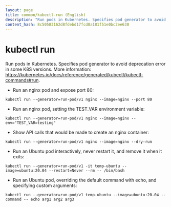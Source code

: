 ```yaml
---
layout: page
title: common/kubectl-run (English)
description: "Run pods in Kubernetes. Specifies pod generator to avoid deprecation error in some K8S versions."
content_hash: 8c50583162d8fdebd17fcd8a181f51e0bc2ee630
---
```

# kubectl run

Run pods in Kubernetes. Specifies pod generator to avoid deprecation error in some K8S versions.
More information: <https://kubernetes.io/docs/reference/generated/kubectl/kubectl-commands#run>.

- Run an nginx pod and expose port 80:

`kubectl run --generator=run-pod/v1 nginx --image=nginx --port 80`

- Run an nginx pod, setting the TEST_VAR environment variable:

`kubectl run --generator=run-pod/v1 nginx --image=nginx --env="TEST_VAR=testing"`

- Show API calls that would be made to create an nginx container:

`kubectl run --generator=run-pod/v1 nginx --image=nginx --dry-run`

- Run an Ubuntu pod interactively, never restart it, and remove it when it exits:

`kubectl run --generator=run-pod/v1 -it temp-ubuntu --image=ubuntu:20.04 --restart=Never --rm -- /bin/bash`

- Run an Ubuntu pod, overriding the default command with echo, and specifying custom arguments:

`kubectl run --generator=run-pod/v1 temp-ubuntu --image=ubuntu:20.04 --command -- echo arg1 arg2 arg3`

